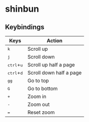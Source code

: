 # shinbun

## Keybindings

| Keys                         | Action                  |
| ---------------------------- | ----------------------- |
| <kbd>k</kbd>                 | Scroll up               |
| <kbd>j</kbd>                 | Scroll down             |
| <kbd>ctrl</kbd>+<kbd>u</kbd> | Scroll up half a page   |
| <kbd>ctrl</kbd>+<kbd>d</kbd> | Scroll down half a page |
| <kbd>gg</kbd>                | Go to top               |
| <kbd>G</kbd>                 | Go to bottom            |
| <kbd>+</kbd>                 | Zoom in                 |
| <kbd>-</kbd>                 | Zoom out                |
| <kbd>=</kbd>                 | Reset zoom              |
